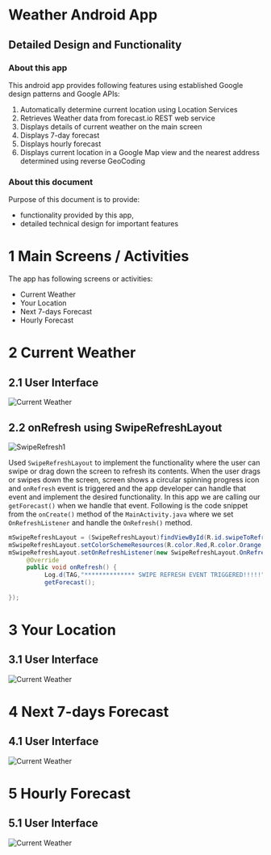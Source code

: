 # Weather Android App
## Detailed Design and Functionality

### About this app

This android app provides following features using established Google design patterns and Google APIs:

1. Automatically determine current location using Location Services
2. Retrieves Weather data from forecast.io REST web service
3. Displays details of current weather on the main screen
4. Displays 7-day forecast
5. Displays hourly forecast
6. Displays current location in a Google Map view and the nearest address determined using reverse GeoCoding

### About this document
Purpose of this document is to provide:
 - functionality provided by this app,
 - detailed technical design for important features

# 1 Main Screens / Activities

The app has following screens or activities:

- Current Weather
- Your Location
- Next 7-days Forecast
- Hourly Forecast

# 2 Current Weather

## 2.1 User Interface
![Current Weather](https://raw.githubusercontent.com/maanmehta/screenshots/master/stormy/CurrentWeather.png)

## 2.2 onRefresh using SwipeRefreshLayout
![SwipeRefresh1](https://raw.githubusercontent.com/maanmehta/screenshots/master/stormy/SwipeRefresh1.png)

Used `SwipeRefreshLayout` to implement the functionality where the user can swipe or drag down the screen to refresh its contents. When the user drags or swipes down the screen, screen shows a circular spinning progress icon and `onRefresh` event is triggered and the app developer can handle that event and implement the desired functionality. In this app we are calling our `getForecast()` when we handle that event. Following is the code snippet from the `onCreate()` method of the `MainActivity.java` where we set `OnRefreshListener` and handle the `OnRefresh()` method.

```java
mSwipeRefreshLayout = (SwipeRefreshLayout)findViewById(R.id.swipeToRefresh);
mSwipeRefreshLayout.setColorSchemeResources(R.color.Red,R.color.Orange,R.color.Blue,R.color.Green);
mSwipeRefreshLayout.setOnRefreshListener(new SwipeRefreshLayout.OnRefreshListener() {
     @Override
     public void onRefresh() {
          Log.d(TAG,"************** SWIPE REFRESH EVENT TRIGGERED!!!!!");
          getForecast();
     
});
```

# 3 Your Location

## 3.1 User Interface
![Current Weather](https://raw.githubusercontent.com/maanmehta/screenshots/master/stormy/YourLocation.png)

# 4 Next 7-days Forecast
## 4.1 User Interface
![Current Weather](https://raw.githubusercontent.com/maanmehta/screenshots/master/stormy/Next7DaysForecast.png)

# 5 Hourly Forecast
## 5.1 User Interface
![Current Weather](https://raw.githubusercontent.com/maanmehta/screenshots/master/stormy/HourlyForecast.png)
